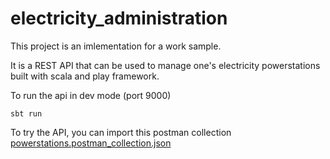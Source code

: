 
# electricity_administration
This project is an imlementation for a work sample.

It is a REST API that can be used to manage one's electricity powerstations built with scala and play framework.

To run the api in dev mode (port 9000)
```
sbt run 
```
To try the API, you can import this postman collection [powerstations.postman_collection.json](https://github.com/eilite/electricity_administration/blob/master/etc/powerstations.postman_collection.json)

